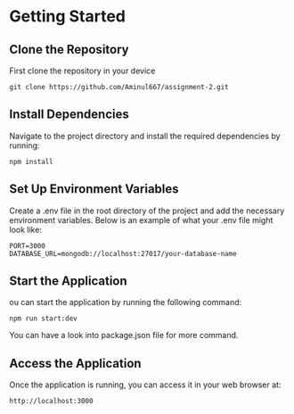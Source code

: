 # Getting Started

## Clone the Repository

First clone the repository in your device

```
git clone https://github.com/Aminul667/assignment-2.git
```

## Install Dependencies

Navigate to the project directory and install the required dependencies by running:

```
npm install
```

## Set Up Environment Variables

Create a .env file in the root directory of the project and add the necessary environment variables. Below is an example of what your .env file might look like:

```
PORT=3000
DATABASE_URL=mongodb://localhost:27017/your-database-name
```

## Start the Application

ou can start the application by running the following command:

```
npm run start:dev
```

You can have a look into package.json file for more command.

## Access the Application

Once the application is running, you can access it in your web browser at:

```
http://localhost:3000
```
